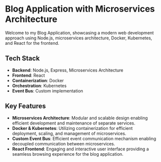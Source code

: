 # Blog Application with Microservices Architecture

Welcome to my Blog Application, showcasing a modern web development approach using Node.js, microservices architecture, Docker, Kubernetes, and React for the frontend.

## Tech Stack

- **Backend**: Node.js, Express, Microservices Architecture
- **Frontend**: React
- **Containerization**: Docker
- **Orchestration**: Kubernetes
- **Event Bus**: Custom implementation

## Key Features

- **Microservices Architecture**: Modular and scalable design enabling efficient development and maintenance of separate services.
- **Docker & Kubernetes**: Utilizing containerization for efficient deployment, scaling, and management of microservices.
- **Custom Event Bus**: Efficient event communication mechanism enabling decoupled communication between microservices.
- **React Frontend**: Engaging and interactive user interface providing a seamless browsing experience for the blog application.

